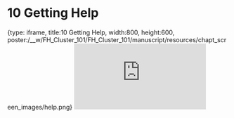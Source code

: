 # 10 Getting Help
 
{type: iframe, title:10 Getting Help, width:800, height:600, poster:/__w/FH_Cluster_101/FH_Cluster_101/manuscript/resources/chapt_screen_images/help.png}
![](https://hutchdatascience.org/FH_Cluster_101/help.html)
 

 
